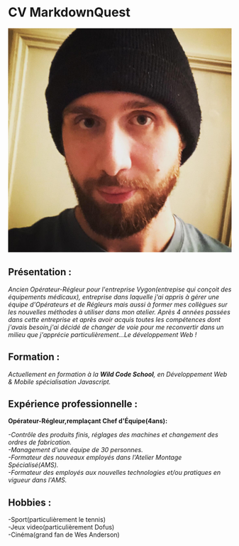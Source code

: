 # CV MarkdownQuest

![](photo/Photo-Profil.jpg)


## Présentation :

_Ancien Opérateur-Régleur pour l'entreprise Vygon(entrepise qui conçoit des équipements médicaux), entreprise dans laquelle j'ai appris à gérer une équipe d'Opérateurs et de Régleurs mais aussi à former mes collègues sur les nouvelles méthodes à utiliser dans mon atelier. Après 4 années passées dans cette entreprise et après avoir acquis toutes les compétences dont j'avais besoin,j'ai décidé de changer de voie pour me reconvertir dans un milieu que j'apprécie particulièrement...Le développement Web !_

## Formation :

_Actuellement en formation à la **Wild Code School**, en Développement Web & Mobile spécialisation Javascript._

## Expérience professionnelle :

**Opérateur-Régleur,remplaçant Chef d'Équipe(4ans):**

_-Contrôle des produits finis, réglages des machines et changement des ordres de fabrication.  
-Management d'une équipe de 30 personnes.  
-Formateur des nouveaux employés dans l'Atelier Montage Spécialisé(AMS).  
-Formateur des employés aux nouvelles technologies et/ou pratiques  en vigueur dans l'AMS._
  

## Hobbies :

-Sport(particulièrement le tennis)  
-Jeux video(particulièrement Dofus)  
-Cinéma(grand fan de Wes Anderson)  